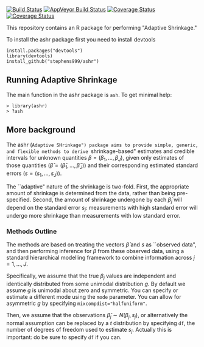 [![Build Status](https://travis-ci.org/stephens999/ashr.svg)](https://travis-ci.org/stephens999/ashr)
[![AppVeyor Build Status](https://ci.appveyor.com/api/projects/status/github/stephens999/ashr?branch=master&svg=true)](https://ci.appveyor.com/project/stephens999/ashr)
[![Coverage Status](https://coveralls.io/repos/github/stephens999/ashr/badge.svg?branch=master)](https://coveralls.io/github/stephens999/ashr?branch=master)
[![Coverage Status](https://img.shields.io/codecov/c/github/stephens999/ashr/master.svg)](https://codecov.io/github/stephens999/ashr?branch=master)

This repository contains an R package for performing "Adaptive Shrinkage."

To install the ashr package first you need to install devtools
```
install.packages("devtools")
library(devtools)
install_github("stephens999/ashr")
```

## Running Adaptive Shrinkage

The main function in the ashr package is `ash`. To get minimal help:
```
> library(ashr)
> ?ash
```

## More background

The ashr (``Adaptive SHrinkage") package aims to provide simple, generic, and flexible methods to derive ``shrinkage-based" estimates and credible intervals for unknown quantities $\beta=(\beta_1,\dots,\beta_J)$, given only estimates of those quantities ($\hat\beta=(\hat\beta_1,\dots, \hat\beta_J)$) and their corresponding estimated standard errors ($s=(s_1,\dots,s_J)$).

The ``adaptive" nature of the shrinkage is two-fold. First, the appropriate amount of shrinkage is determined from the data, rather than being pre-specified. Second, the amount of shrinkage undergone by each $\hat\beta_j$ will depend on the standard error $s_j$: measurements with high standard error will undergo more shrinkage than measurements with low standard error.


### Methods Outline

The methods are based on treating the vectors $\hat\beta$
and $s$ as ``observed data", and then performing inference for $\beta$ from these observed data, using a standard hierarchical modelling framework
to combine information across $j=1,\dots,J$.

Specifically, we assume that the true
$\beta_j$ values are independent
and identically distributed from some unimodal distribution $g$.
By default we assume $g$ is unimodal about zero and symmetric.
You can specify or estimate a different mode using the `mode` parameter.
You can allow for asymmetric $g$ by specifying `mixcompdist="halfuniform"`.

Then, we assume that the observations $\hat\beta_j \sim N(\beta_j,s_j)$,
or alternatively the normal assumption can be replaced by a $t$ distribution
by specifying `df`, the number of degrees of freedom used to estimate $s_j$.
Actually this is important: do be sure to specify `df` if you can.
